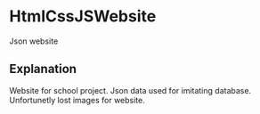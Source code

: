 # HtmlCssJSWebsite
Json website
## Explanation
Website for school project.
Json data used for imitating database.
Unfortunetly lost images for website.
